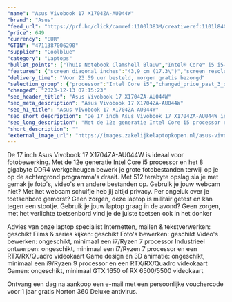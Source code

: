 ```yaml
---
"name": "Asus Vivobook 17 X1704ZA-AU044W"
"brand": "Asus"
"feed_url": "https://prf.hn/click/camref:1100l383M/creativeref:1101l84031/destination:https%3A%2F%2Fwww.coolblue.nl%2Fproduct%2F925315"
"price": 649
"currency": "EUR"
"GTIN": "4711387006290"
"supplier": "Coolblue"
"category": "Laptops"
"bullet_points": ["Thuis Notebook Clamshell Blauw","Intel® Core™ i5 i5-1235U 1,3 GHz","43,9 cm (17.3\") Full HD 1920 x 1080 Pixels IPS LED backlight 16:9","8 GB DDR4-SDRAM 1 x 8 GB","512 GB SSD","Intel Iris Xe Graphics","Wi-Fi 6E (802.11ax) Bluetooth 5.0","Lithium-Ion (Li-Ion) 50 Wh 45 W","Windows 11 Home 64-bit"]
"features": {"screen_diagonal_inches":"43,9 cm (17.3\")","screen_resolution":"1920 x 1080 Pixels","processor_family":"Intel® Core™ i5","memory_size":"8 GB","memory_type":"DDR4-SDRAM","total_storage_space":"512 GB","operating_system":"Windows 11 Home","battery_capacity":"50 Wh","width":"399,3 mm","depth":"254,3 mm","height":"19,9 mm","weight":"2,1 kg"}
"delivery_time": "Voor 23.59 uur besteld, morgen gratis bezorgd"
"selection_group": {"processor":"Intel Core i5","changed_price_past_3_days":false,"product_family":"VivoBook"}
"changed": "2023-12-13 07:15:23"
"seo_header_title": "Asus Vivobook 17 X1704ZA-AU044W"
"seo_meta_description": "Asus Vivobook 17 X1704ZA-AU044W"
"seo_h1_title": "Asus Vivobook 17 X1704ZA-AU044W"
"seo_short_description": "De 17 inch Asus Vivobook 17 X1704ZA-AU044W is ideaal voor fotobewerking."
"seo_long_description": "Met de 12e generatie Intel Core i5 processor en het 8 gigabyte DDR4 werkgeheugen bewerk je grote fotobestanden terwijl op je op de achtergrond programma's draait. Met 512 terabyte opslag sla je met gemak je foto's, video's en andere bestanden op. Gebruik je jouw webcam niet? Met het webcam schuifje heb jij altijd privacy. Per ongeluk over je toetsenbord gemorst? Geen zorgen, deze laptop is militair getest en kan tegen een stootje. Gebruik je jouw laptop graag in de avond? Geen zorgen, met het verlichte toetsenbord vind je de juiste toetsen ook in het donker\r\n\r\nAdvies van onze laptop specialist\r\nInternetten, mailen & tekstverwerken: geschikt\r\nFilms & series kijken: geschikt\r\nFoto's bewerken: geschikt\r\nVideo's bewerken: ongeschikt, minimaal een i7/Ryzen 7 processor\r\nIndustrieel ontwerpen: ongeschikt, minimaal een i7/Ryzen 7 processor en een RTX/RX/Quadro videokaart\r\nGame design en 3D animatie: ongeschikt, minimaal een i9/Ryzen 9 processor en een RTX/RX/Quadro videokaart\r\nGamen: ongeschikt, minimaal GTX 1650 of RX 6500/5500 videokaart\r\n\r\n\r\nOntvang een dag na aankoop een e-mail met een persoonlijke vouchercode voor 1 jaar gratis Norton 360 Deluxe antivirus."
"short_description": ""
"external_image_url": "https://images.zakelijkelaptopkopen.nl/asus-vivobook-17-x1704za-au044w.webp"
---
```


De 17 inch Asus Vivobook 17 X1704ZA-AU044W is ideaal voor fotobewerking. Met de 12e generatie Intel Core i5 processor en het 8 gigabyte DDR4 werkgeheugen bewerk je grote fotobestanden terwijl op je op de achtergrond programma's draait. Met 512 terabyte opslag sla je met gemak je foto's, video's en andere bestanden op. Gebruik je jouw webcam niet? Met het webcam schuifje heb jij altijd privacy. Per ongeluk over je toetsenbord gemorst? Geen zorgen, deze laptop is militair getest en kan tegen een stootje. Gebruik je jouw laptop graag in de avond? Geen zorgen, met het verlichte toetsenbord vind je de juiste toetsen ook in het donker

Advies van onze laptop specialist
Internetten, mailen & tekstverwerken: geschikt
Films & series kijken: geschikt
Foto's bewerken: geschikt
Video's bewerken: ongeschikt, minimaal een i7/Ryzen 7 processor
Industrieel ontwerpen: ongeschikt, minimaal een i7/Ryzen 7 processor en een RTX/RX/Quadro videokaart
Game design en 3D animatie: ongeschikt, minimaal een i9/Ryzen 9 processor en een RTX/RX/Quadro videokaart
Gamen: ongeschikt, minimaal GTX 1650 of RX 6500/5500 videokaart


Ontvang een dag na aankoop een e-mail met een persoonlijke vouchercode voor 1 jaar gratis Norton 360 Deluxe antivirus.
